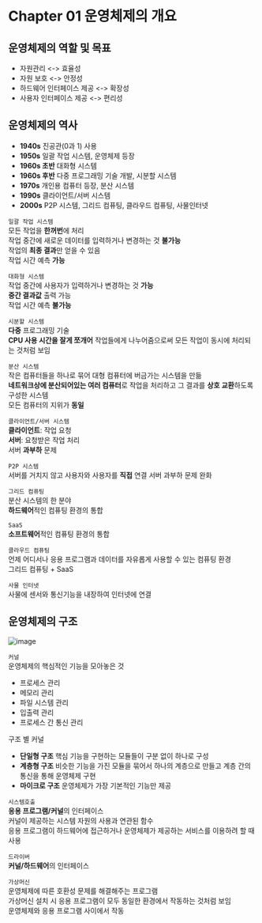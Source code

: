 # Chapter 01 운영체제의 개요

## 운영체제의 역할 및 목표
- 자원관리 <-> 효율성
- 자원 보호 <-> 안정성
- 하드웨어 인터페이스 제공 <-> 확장성
- 사용자 인터페이스 제공 <-> 편리성

## 운영체제의 역사
- **1940s** 진공관(0과 1) 사용
- **1950s** 일괄 작업 시스템, 운영체제 등장
- **1960s 초반** 대화형 시스템
- **1960s 후반** 다중 프로그래밍 기술 개발, 시분할 시스템
- **1970s** 개인용 컴퓨터 등장, 분산 시스템
- **1990s** 클라이언트/서버 시스템
- **2000s** P2P 시스템, 그리드 컴퓨팅, 클라우드 컴퓨팅, 사물인터넷

`일괄 작업 시스템`  
모든 작업을 **한꺼번**에 처리  
작업 중간에 새로운 데이터를 입력하거나 변경하는 것 **불가능**  
작업의 **최종 결과**만 얻을 수 있음  
작업 시간 예측 **가능**

`대화형 시스템`  
작업 중간에 사용자가 입력하거나 변경하는 것 **가능**  
**중간 결과값** 출력 가능  
작업 시간 예측 **불가능**

`시분할 시스템`  
**다중** 프로그래밍 기술  
**CPU 사용 시간을 잘게 쪼개어** 작업들에게 나누어줌으로써 모든 작업이 동시에 처리되는 것처럼 보임

`분산 시스템`  
작은 컴퓨터들을 하나로 묶어 대형 컴퓨터에 버금가는 시스템을 만듦  
**네트워크상에 분산되어있는 여러 컴퓨터**로 작업을 처리하고 그 결과를 **상호 교환**하도록 구성한 시스템   
모든 컴퓨터의 지위가 **동일**

`클라이언트/서버 시스템`  
**클라이언트**: 작업 요청  
**서버**: 요청받은 작업 처리  
서버 **과부하** 문제

`P2P 시스템`  
서버를 거치지 않고 사용자와 사용자를 **직접** 연결
서버 과부하 문제 완화

`그리드 컴퓨팅`  
분산 시스템의 한 분야  
**하드웨어**적인 컴퓨팅 환경의 통합

`SaaS`  
**소프트웨어**적인 컴퓨팅 환경의 통합

`클라우드 컴퓨팅`  
언제 어디서나 응용 프로그램과 데이터를 자유롭게 사용할 수 있는 컴퓨팅 환경  
그리드 컴퓨팅 + SaaS

`사물 인터넷`  
사물에 센서와 통신기능을 내장하여 인터넷에 연결

## 운영체제의 구조
![image](https://user-images.githubusercontent.com/66217855/150547908-cae7d62b-133b-4190-86b3-3ce5dd99e237.png)  

`커널`  
운영체제의 핵심적인 기능을 모아놓은 것  
- 프로세스 관리
- 메모리 관리
- 파일 시스템 관리
- 입출력 관리
- 프로세스 간 통신 관리  

구조 별 커널  
- **단일형 구조** 핵심 기능을 구현하는 모듈들이 구분 없이 하나로 구성
- **계층형 구조** 비슷한 기능을 가진 모듈을 묶어서 하나의 계층으로 만들고 계층 간의 통신을 통해 운영체제 구현
- **마이크로 구조** 운영체제가 가장 기본적인 기능만 제공

`시스템호출`  
**응용 프로그램/커널**의 인터페이스  
커널이 제공하는 시스템 자원의 사용과 연관된 함수  
응용 프로그램이 하드웨어에 접근하거나 운영체제가 제공하는 서비스를 이용하려 할 때 사용  

`드라이버`  
**커널/하드웨어**의 인터페이스

`가상머신`  
운영체제에 따른 호환성 문제를 해결해주는 프로그램  
가상머신 설치 시 응용 프로그램이 모두 동일한 환경에서 작동하는 것처럼 보임  
운영체제와 응용 프로그램 사이에서 작동  
